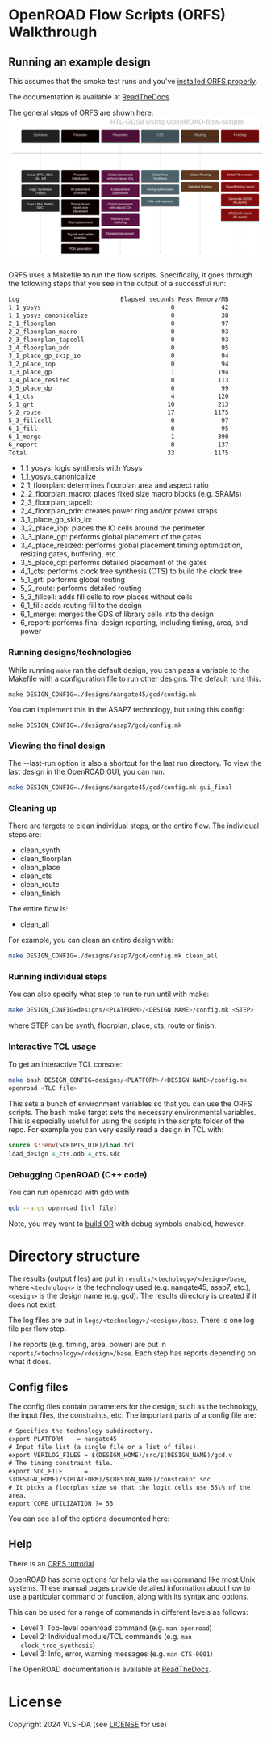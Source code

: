 # OpenROAD Flow Scripts (ORFS) Walkthrough

## Running an example design

This assumes that the smoke test runs and you've [installed ORFS properly](orfs-installation.md).

The documentation is available at [ReadTheDocs](https://openroad.readthedocs.io/en/latest/).

The general steps of ORFS are shown here:
![OpenROAD Flow Scripts Methodology Steps](orfs/orfs_flow.png)

ORFS uses a Makefile to run the flow scripts. Specifically, it goes through the following steps that you see in the output
of a successful run:

```
Log                            Elapsed seconds Peak Memory/MB
1_1_yosys                                    0             42
1_1_yosys_canonicalize                       0             38
2_1_floorplan                                0             97
2_2_floorplan_macro                          0             93
2_3_floorplan_tapcell                        0             93
2_4_floorplan_pdn                            0             95
3_1_place_gp_skip_io                         0             94
3_2_place_iop                                0             94
3_3_place_gp                                 1            194
3_4_place_resized                            0            113
3_5_place_dp                                 0             99
4_1_cts                                      4            120
5_1_grt                                     10            213
5_2_route                                   17           1175
5_3_fillcell                                 0             97
6_1_fill                                     0             95
6_1_merge                                    1            390
6_report                                     0            137
Total                                       33           1175
```

* 1_1_yosys: logic synthesis with Yosys
* 1_1_yosys_canonicalize
* 2_1_floorplan: determines floorplan area and aspect ratio
* 2_2_floorplan_macro: places fixed size macro blocks (e.g. SRAMs)
* 2_3_floorplan_tapcell:
* 2_4_floorplan_pdn: creates power ring and/or power straps
* 3_1_place_gp_skip_io:
* 3_2_place_iop: places the IO cells around the perimeter
* 3_3_place_gp: performs global placement of the gates
* 3_4_place_resized: performs global placement timing optimization, resizing gates, buffering, etc.
* 3_5_place_dp: performs detailed placement of the gates
* 4_1_cts: performs clock tree synthesis (CTS) to build the clock tree
* 5_1_grt: performs global routing
* 5_2_route: performs detailed routing
* 5_3_fillcell: adds fill cells to row places without cells
* 6_1_fill: adds routing fill to the design
* 6_1_merge: merges the GDS of library cells into the design
* 6_report: performs final design reporting, including timing, area, and power

### Running designs/technologies

While running ```make``` ran the default design, you can pass a variable to the Makefile with a configuration file
to run other designs. The default runs this:

```
make DESIGN_CONFIG=./designs/nangate45/gcd/config.mk
```

You can implement this in the ASAP7 technology, but using this config:

```
make DESIGN_CONFIG=./designs/asap7/gcd/config.mk
```

### Viewing the final design

The --last-run option is also a shortcut for the last run directory. To view the last design in
the OpenROAD GUI, you can run:

```bash
make DESIGN_CONFIG=./designs/nangate45/gcd/config.mk gui_final
```

### Cleaning up

There are targets to clean individual steps, or the entire flow. The individual steps are:

* clean_synth
* clean_floorplan
* clean_place
* clean_cts
* clean_route
* clean_finish

The entire flow is:

* clean_all

For example, you can clean an entire design with:

```bash
make DESIGN_CONFIG=./designs/asap7/gcd/config.mk clean_all
```

### Running individual steps

You can also specify what step to run to run until with make:

```bash
make DESIGN_CONFIG=designs/<PLATFORM>/<DESIGN NAME>/config.mk <STEP>
```

where STEP can be synth, floorplan, place, cts, route or finish.

### Interactive TCL usage

To get an interactive TCL console:  

```bash
make bash DESIGN_CONFIG=designs/<PLATFORM>/<DESIGN NAME>/config.mk
openroad <TLC file>
```

This sets a bunch of environment variables so that you can use the ORFS scripts.
The bash make target sets the necessary environmental variables. This is
especially useful for using the scripts in the scripts folder of the repo. For
example you can very easily read a design in TCL with:

```tcl
source $::env(SCRIPTS_DIR)/load.tcl
load_design 4_cts.odb 4_cts.sdc
```

### Debugging OpenROAD (C++ code)

You can run openroad with gdb with

```bash
gdb --args openroad [tcl file]
```

Note, you may want to [build OR](orfs-build.md) with debug symbols enabled, however.

# Directory structure

The results (output files) are put in ```results/<techology>/<design>/base```,
where ```<technology>``` is the technology used (e.g. nangate45, asap7, etc.),
```<design>``` is the design name (e.g. gcd). The results directory is created
if it does not exist.

The log files are put in ```logs/<technology>/<design>/base```. There is one
log file per flow step.

The reports (e.g. timing, area, power) are put in
```reports/<technology>/<design>/base```. Each step has reports depending on what
it does.

## Config files

The config files contain parameters for the design, such as the technology, the
input files, the constraints, etc. The important parts of a config file
are:

```
# Specifies the technology subdirectory.
export PLATFORM    = nangate45
# Input file list (a single file or a list of files).
export VERILOG_FILES = $(DESIGN_HOME)/src/$(DESIGN_NAME)/gcd.v
# The timing constraint file.
export SDC_FILE      = $(DESIGN_HOME)/$(PLATFORM)/$(DESIGN_NAME)/constraint.sdc
# It picks a floorplan size so that the logic cells use 55\% of the area.
export CORE_UTILIZATION ?= 55
```

You can see all of the options documented here:

## Help

There is an [ORFS tutrorial](https://openroad-flow-scripts.readthedocs.io/en/latest/tutorials/FlowTutorial.html).

OpenROAD has some options for help via the ``man`` command like most
Unix systems. These manual pages provide detailed information about how to use
a particular command or function, along with its syntax and options.

This can be used for a range of commands in different levels as follows:

* Level 1: Top-level openroad command (e.g. ``man openroad``)
* Level 2: Individual module/TCL commands (e.g. ``man clock_tree_synthesis``)
* Level 3: Info, error, warning messages (e.g. ``man CTS-0001``)

The OpenROAD documentation is available at [ReadTheDocs](https://openroad.readthedocs.io/en/latest/).

# License

Copyright 2024 VLSI-DA (see [LICENSE](LICENSE) for use)
